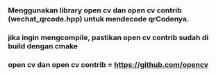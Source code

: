 ### Menggunakan library open cv dan open cv contrib (wechat_qrcode.hpp) untuk mendecode qrCodenya. 
### jika ingin mengcompile, pastikan open cv contrib sudah di build dengan cmake
### open cv dan open cv contrib = https://github.com/opencv
